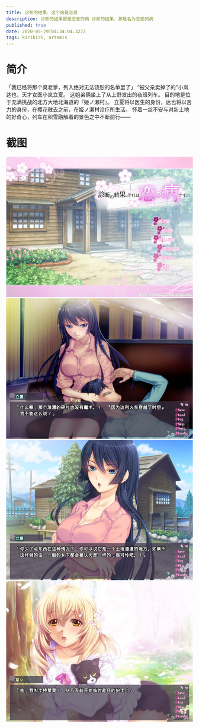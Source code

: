 ```yaml
---
title: 诊断的结果、这个病是恋爱
description: 诊断的结果那是恋爱的病 诊断的结果、那是名为恋爱的病
published: true
date: 2020-05-29T04:34:04.327Z
tags: kirikiri, artemis
---
```


# 简介
「我已经将那个臭老爹，列入绝对无法饶恕的名单里了」
“被父亲卖掉了的”小岚达也，天才女医小岚立夏。
这姐弟俩坐上了从上野发出的夜班列车。
目的地是位于充满挑战的北方大地北海道的『姫ノ瀬村』。
立夏将以医生的身份，达也将以苦力的身份，在樱花散去之前，在姫ノ瀬村诊疗所生活。
怀着一丝不安与对新土地的好奇心，列车在积雪融解着的景色之中不断前行——

# 截图
![1.jpg](/pic/诊断的结果、这个病是恋爱/1.jpg)
![2.jpg](/pic/诊断的结果、这个病是恋爱/2.jpg)
![3.jpg](/pic/诊断的结果、这个病是恋爱/3.jpg)
![4.jpg](/pic/诊断的结果、这个病是恋爱/4.jpg)